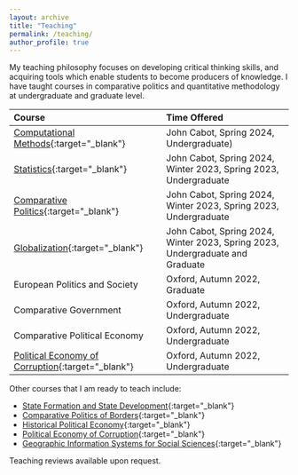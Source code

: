 ```yaml
---
layout: archive
title: "Teaching"
permalink: /teaching/
author_profile: true
---
```


<!-- Google tag (gtag.js) -->
<script async src="https://www.googletagmanager.com/gtag/js?id=G-7DSN63Y1JH"></script>
<script>
  window.dataLayer = window.dataLayer || [];
  function gtag(){dataLayer.push(arguments);}
  gtag('js', new Date());

  gtag('config', 'G-7DSN63Y1JH');
</script>

My teaching philosophy focuses on developing critical thinking skills, and acquiring tools which enable students to become producers of knowledge. I have taught courses in comparative politics and quantitative methodology at undergraduate and graduate level.


| Course |   Time Offered           |
|:-------|:-------------------------|
| [Computational Methods](/files/teaching/big_data/big_data_syllabus.html){:target="_blank"} | John Cabot, Spring 2024, Undergraduate) |
| [Statistics](/files/teaching/stats/stats_syllabus.html){:target="_blank"} | John Cabot, Spring 2024, Winter 2023, Spring 2023, Undergraduate |
| [Comparative Politics](/files/teaching/comp_pol/comp_pol_syllabus.html){:target="_blank"} | John Cabot, Spring 2024, Winter 2023, Spring 2023, Undergraduate |
| [Globalization](/files/teaching/cpe/pol_econ_syllabus.html){:target="_blank"} | John Cabot, Spring 2024, Winter 2023, Spring 2023, Undergraduate and Graduate |
| European Politics and Society | Oxford, Autumn 2022, Graduate |
| Comparative Government | Oxford, Autumn 2022, Undergraduate |
| Comparative Political Economy | Oxford, Autumn 2022, Undergraduate |
| [Political Economy of Corruption](https://bgpopescu.files.wordpress.com/2016/10/bpsyllabus.pdf){:target="_blank"} | Oxford, Autumn 2022, Undergraduate |


Other courses that I am ready to teach include:

- [State Formation and State Development](/files/teaching/state_capacity_dev/state_syllabus.html){:target="_blank"}
- [Comparative Politics of Borders](/files/teaching/borders/borders_syllabus.html){:target="_blank"}
- [Historical Political Economy](https://www.dropbox.com/s/d8llj89ijo4dwb8/his-pol-syllabus_2022.pdf?dl=0){:target="_blank"}
- [Political Economy of Corruption](https://bgpopescu.files.wordpress.com/2016/10/bpsyllabus.pdf){:target="_blank"}
- [Geographic Information Systems for Social Sciences](https://www.dropbox.com/s/2s8rzcly3gtdxh5/popescu-gis-syllabus2.pdf?dl=0){:target="_blank"}


Teaching reviews available upon request.
